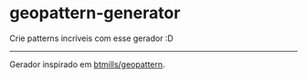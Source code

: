 # geopattern-generator

Crie patterns incríveis com esse gerador :D
- - - 

Gerador inspirado em [btmills/geopattern](https://github.com/btmills/geopattern).
